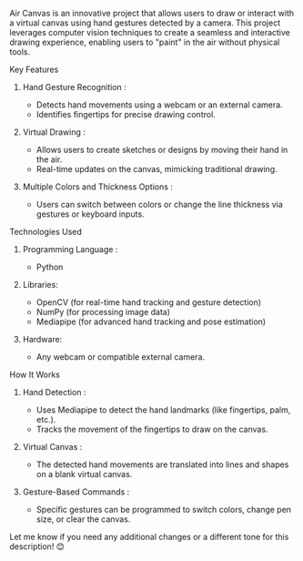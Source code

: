 Air Canvas is an innovative project that allows users to draw or interact with a virtual canvas using hand gestures detected by a camera. This project leverages computer vision techniques to create a seamless and interactive drawing experience, enabling users to "paint" in the air without physical tools.

Key Features
1. Hand Gesture Recognition :
   - Detects hand movements using a webcam or an external camera.
   - Identifies fingertips for precise drawing control.

2. Virtual Drawing :
   - Allows users to create sketches or designs by moving their hand in the air.
   - Real-time updates on the canvas, mimicking traditional drawing.

3. Multiple Colors and Thickness Options :
   - Users can switch between colors or change the line thickness via gestures or keyboard inputs.

Technologies Used

1. Programming Language :
   - Python
     
2. Libraries:
   - OpenCV (for real-time hand tracking and gesture detection)
   - NumPy (for processing image data)
   - Mediapipe (for advanced hand tracking and pose estimation)

3. Hardware:
   - Any webcam or compatible external camera.


How It Works
1. Hand Detection :
   - Uses Mediapipe to detect the hand landmarks (like fingertips, palm, etc.).
   - Tracks the movement of the fingertips to draw on the canvas.

2. Virtual Canvas :
   - The detected hand movements are translated into lines and shapes on a blank virtual canvas.

3. Gesture-Based Commands :
   - Specific gestures can be programmed to switch colors, change pen size, or clear the canvas.








Let me know if you need any additional changes or a different tone for this description! 😊

